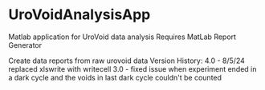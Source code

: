 # UroVoidAnalysisApp
Matlab application for UroVoid data analysis
Requires MatLab Report Generator

Create data reports from raw urovoid data
Version History:
4.0 - 8/5/24 replaced xlswrite with writecell
3.0 - fixed issue when experiment ended in a dark cycle and the voids in last dark cycle couldn't be counted
